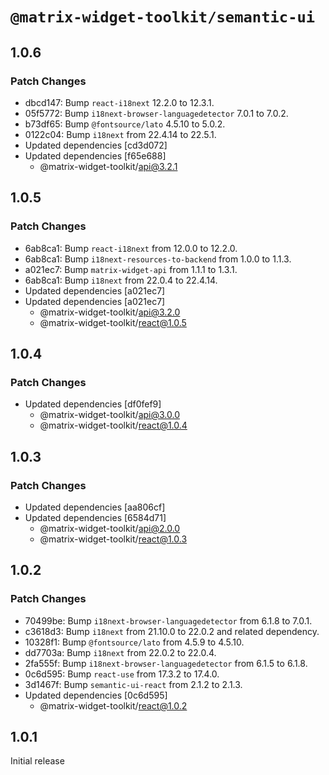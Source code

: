 # `@matrix-widget-toolkit/semantic-ui`

## 1.0.6

### Patch Changes

- dbcd147: Bump `react-i18next` 12.2.0 to 12.3.1.
- 05f5772: Bump `i18next-browser-languagedetector` 7.0.1 to 7.0.2.
- b73df65: Bump `@fontsource/lato` 4.5.10 to 5.0.2.
- 0122c04: Bump `i18next` from 22.4.14 to 22.5.1.
- Updated dependencies [cd3d072]
- Updated dependencies [f65e688]
  - @matrix-widget-toolkit/api@3.2.1

## 1.0.5

### Patch Changes

- 6ab8ca1: Bump `react-i18next` from 12.0.0 to 12.2.0.
- 6ab8ca1: Bump `i18next-resources-to-backend` from 1.0.0 to 1.1.3.
- a021ec7: Bump `matrix-widget-api` from 1.1.1 to 1.3.1.
- 6ab8ca1: Bump `i18next` from 22.0.4 to 22.4.14.
- Updated dependencies [a021ec7]
- Updated dependencies [a021ec7]
  - @matrix-widget-toolkit/api@3.2.0
  - @matrix-widget-toolkit/react@1.0.5

## 1.0.4

### Patch Changes

- Updated dependencies [df0fef9]
  - @matrix-widget-toolkit/api@3.0.0
  - @matrix-widget-toolkit/react@1.0.4

## 1.0.3

### Patch Changes

- Updated dependencies [aa806cf]
- Updated dependencies [6584d71]
  - @matrix-widget-toolkit/api@2.0.0
  - @matrix-widget-toolkit/react@1.0.3

## 1.0.2

### Patch Changes

- 70499be: Bump `i18next-browser-languagedetector` from 6.1.8 to 7.0.1.
- c3618d3: Bump `i18next` from 21.10.0 to 22.0.2 and related dependency.
- 10328f1: Bump `@fontsource/lato` from 4.5.9 to 4.5.10.
- dd7703a: Bump `i18next` from 22.0.2 to 22.0.4.
- 2fa555f: Bump `i18next-browser-languagedetector` from 6.1.5 to 6.1.8.
- 0c6d595: Bump `react-use` from 17.3.2 to 17.4.0.
- 3d1467f: Bump `semantic-ui-react` from 2.1.2 to 2.1.3.
- Updated dependencies [0c6d595]
  - @matrix-widget-toolkit/react@1.0.2

## 1.0.1

Initial release
